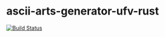 # ascii-arts-generator-ufv-rust

[![Build Status](https://travis-ci.org/mateuspinto/ascii-arts-generator-ufv-rust.svg?branch=master)](https://travis-ci.org/mateuspinto/ascii-arts-generator-ufv-rust)